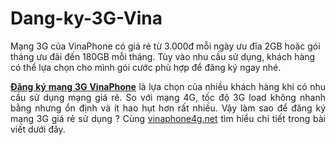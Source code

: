 # Dang-ky-3G-Vina
Mạng 3G của VinaPhone có giá rẻ từ 3.000đ mỗi ngày ưu đĩa 2GB hoặc gói tháng ưu đãi đến 180GB mỗi tháng. Tùy vào nhu cầu sử dụng, khách hàng có thể lựa chọn cho mình gói cước phù hợp để đăng ký ngay nhé.
<p style="text-align: justify;"><strong><a href="https://vinaphone4g.net/dang-ky-3g-vinaphone">Đăng ký mạng 3G VinaPhone</a></strong> là lựa chọn của nhiều khách hàng khi có nhu cầu sử dụng mạng giá rẻ. So với mạng 4G, tốc độ 3G load không nhanh bằng nhưng ổn định và ít hao hụt hơn rất nhiều. Vậy làm sao để đăng ký mạng 3G giá rẻ sử dụng ? Cùng <a href="https://vinaphone4g.net/">vinaphone4g.net</a> tìm hiểu chi tiết trong bài viết dưới đây.</p>

